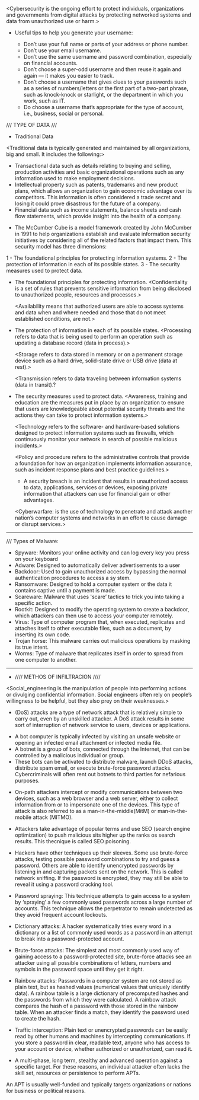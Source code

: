<Cybersecurity is the ongoing effort to protect individuals, organizations and governments from digital attacks by protecting networked systems and data from unauthorized use or harm.>

* Useful tips to help you generate your username:

    - Don’t use your full name or parts of your address or phone number.
    - Don’t use your email username.
    - Don’t use the same username and password combination, especially on financial accounts.
    - Don’t choose a super-odd username and then reuse it again and again — it makes you easier to track.
    - Don’t choose a username that gives clues to your passwords such as a series of numbers/letters or the first part of a two-part phrase, such as knock-knock or starlight, or the department in which you work, such as IT.
    - Do choose a username that’s appropriate for the type of account, i.e., business, social or personal.

/// TYPE OF DATA ///

* Traditional Data

<Traditional data is typically generated and maintained by all organizations, big and small. It includes the following:>

  - Transactional data such as details relating to buying and selling, production activities and basic organizational operations such as any information used to make employment decisions.
  - Intellectual property such as patents, trademarks and new product plans, which allows an organization to gain economic advantage over its competitors. This information is often considered a trade secret and losing it could prove disastrous for the future of a company.
  - Financial data such as income statements, balance sheets and cash flow statements, which provide insight into the health of a company.


  * The McCumber Cube is a model framework created by John McCumber in 1991 to help organizations establish and evaluate information security initiatives by considering all of the related factors that impact them. This security model has three dimensions:

  1 - The foundational principles for protecting information systems.
  2 - The protection of information in each of its possible states.
  3 - The security measures used to protect data.

- The foundational principles for protecting information.
   <Confidentiality is a set of rules that prevents sensitive information from being disclosed to unauthorized people, resources and processes.>

   <Integrity ensures that system information or processes are protected from intentional or accidental modification. >

   <Availability means that authorized users are able to access systems and data when and where needed and those that do not meet established conditions, are not.>

- The protection of information in each of its possible states.
    <Processing refers to data that is being used to perform an operation such as updating a database record (data in process).>

    <Storage refers to data stored in memory or on a permanent storage device such as a hard drive, solid-state drive or USB drive (data at rest).>

    <Transmission refers to data traveling between information systems (data in transit).?

- The security measures used to protect data.
    <Awareness, training and education are the measures put in place by an organization to ensure that users are knowledgeable about potential security threats and the actions they can take to protect information systems.>

    <Technology refers to the software- and hardware-based solutions designed to protect information systems such as firewalls, which continuously monitor your network in search of possible malicious incidents.>

    <Policy and procedure refers to the administrative controls that provide a foundation for how an organization implements information assurance, such as incident response plans and best practice guidelines.>

    * A security breach is an incident that results in unauthorized access to data, applications, services or devices, exposing private information that attackers can use for financial gain or other advantages.

    <Cyberwarfare: is the use of technology to penetrate and attack another nation’s computer systems and networks in an effort to cause damage or disrupt services.>


___________________________________________________________________________________________

/// Types of Malware: 

- Spyware: Monitors your online activity and can log every key you press on your keyboard
- Adware: Designed to automatically deliver advertisements to a user
- Backdoor: Used to gain unauthorized access by bypassing the normal authentication procedures to access a sy
stem.
- Ransomware: Designed to hold a computer system or the data it contains captive until a payment is made.
- Scareware: Malware that uses 'scare’ tactics to trick you into taking a specific action.
- Rootkit: Designed to modify the operating system to create a backdoor, which attackers can then use to access your computer remotely.
- Virus: Type of computer program that, when executed, replicates and attaches itself to other executable files, such as a document, by inserting its own code.
- Trojan horse: This malware carries out malicious operations by masking its true intent.
- Worms: Type of malware that replicates itself in order to spread from one computer to another.

___________________________________________________________________________________________

* //// METHOS OF INFILTRACION //// 

<Social_engineering is the manipulation of people into performing actions or divulging confidential information. Social engineers often rely on people’s willingness to be helpful, but they also prey on their weaknesses.>

<!-- Denial-of-Service  -->
- (DoS) attacks are a type of network attack that is relatively simple to carry out, even by an unskilled attacker. A DoS attack results in some sort of interruption of network service to users, devices or applications.

<!-- Botnet -->
- A bot computer is typically infected by visiting an unsafe website or opening an infected email attachment or infected media file. 
- A botnet is a group of bots, connected through the Internet, that can be controlled by a malicious individual or group. 
- These bots can be activated to distribute malware, launch DDoS attacks, distribute spam email, or execute brute-force password attacks. Cybercriminals will often rent out botnets to third parties for nefarious purposes.

<!-- On path attacks -->
- On-path attackers intercept or modify communications between two devices, such as a web browser and a web server, either to collect information from or to impersonate one of the devices. This type of attack is also referred to as a man-in-the-middle(MitM) or man-in-the-mobile attack (MITMO).

<!-- SEO poisoning -->
- Attackers take advantage of popular terms and use SEO (search engine optimization) to push malicious sits higher up the ranks os search results. This thecnique is called SEO poisoning.

<!-- Wi-Fi Password Cracking -->
- Hackers have other techniques up their sleeves. Some use brute-force attacks, testing possible password combinations to try and guess a password. Others are able to identify unencrypted passwords by listening in and capturing packets sent on the network. This is called network sniffing. If the password is encrypted, they may still be able to reveal it using a password cracking tool.

<!-- Password Attacks -->
 - Password spraying: This technique attempts to gain access to a system by ‘spraying’ a few commonly used passwords across a large number of accounts. This technique allows the perpetrator to remain undetected as they avoid frequent account lockouts.

- Dictionary attacks: A hacker systematically tries every word in a dictionary or a list of commonly used words as a password in an attempt to break into a password-protected account.

- Brute-force attacks: The simplest and most commonly used way of gaining access to a password-protected site, brute-force attacks see an attacker using all possible combinations of letters, numbers and symbols in the password space until they get it right.

- Rainbow attacks: Passwords in a computer system are not stored as plain text, but as hashed values (numerical values that uniquely identify data). A rainbow table is a large dictionary of precomputed hashes and the passwords from which they were calculated.
A rainbow attack compares the hash of a password with those stored in the rainbow table. When an attacker finds a match, they identify the password used to create the hash.

- Traffic interception: Plain text or unencrypted passwords can be easily read by other humans and machines by intercepting communications.
If you store a password in clear, readable text, anyone who has access to your account or device, whether authorized or unauthorized, can read it.

<!-- Advanced Persistent Threats (APT) -->
* A multi-phase, long term, stealthy and advanced operation against a specific target. For these reasons, an individual attacker often lacks the skill set, resources or persistence to perform APTs.

An APT is usually well-funded and typically targets organizations or nations for business or political reasons.